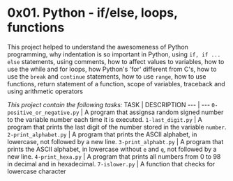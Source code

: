 # 0x01. Python - if/else, loops, functions

This project helped to understand the awesomeness of Python programming, why indentation is so important in Python, using `if, if ... else` statements, using comments, how to affect values to variables, how to use the while and for loops, how Python's 'for' different from C's, how to use the `break` and `continue` statements, how to use `range`, how to use functions, return statement of a function, scope of variables, traceback and using arithmetic operators

*This project contain the following tasks:*
TASK | DESCRIPTION
--- | ---
`0-positive_or_negative.py` | A program that assignsa random signed number to the variable number each time it is executed.
`1-last_digit.py` | A program that prints the last digit of the number stored in the variable `number`.
`2-print_alphabet.py` | A program that prints the ASCII alphabet, in lowercase, not followed by a new line.
`3-print_alphabt.py` | A program that prints the ASCII alphabet, in lowercase without `e` and `q`, not followed by a new line.
`4-print_hexa.py` | A program that prints all numbers from 0 to 98 in decimal and in hexadecimal.
`7-islower.py` | A function that checks for lowercase character